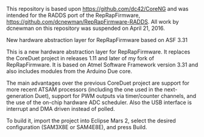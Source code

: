 This repository is based upon https://github.com/dc42/CoreNG and was intended for the RADDS port of the RepRapFirmware, https://github.com/dcnewman/RepRapFirmware-RADDS.  All work by dcnewman on this repository was suspended on April 21, 2016.

New hardware abstraction layer for RepRapFirmware based on ASF 3.31

This is a new hardware abstraction layer for RepRapFirmware. It replaces the CoreDuet project in releases 1.11 and later of my fork of RepRapFirmware. It is based on Atmel Software Framework version 3.31 and also includes modules from the Arduino Due core.

The main advantages over the previous CoreDuet project are support for more recent ATSAM processors (including the one used in the next-generation Duet), support for PWM outputs via timer/counter channels, and the use of the on-chip hardware ADC scheduler. Also the USB interface is interrupt and DMA driven instead of polled.

To build it, import the project into Eclipse Mars 2, select the desired configuration (SAM3X8E or SAM4E8E), and press Build.

